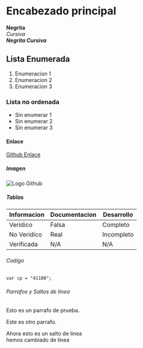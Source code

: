 # Encabezado principal
**Negrita**  
*Cursiva*  
***Negrita Cursiva***  
## Lista Enumerada
1. Enumeracion 1
2. Enumeracion 2
3. Enumeracion 3
### Lista no ordenada
+ Sin enumerar 1
+ Sin enumerar 2
+ Sin enumerar 3
<!--Comentario con sintaxis de Markdown-->  
#### Enlace
[Github Enlace](https://github.com/DaenSix)
##### Imagen 
![Logo Github](https://github.githubassets.com/assets/GitHub-Mark-ea2971cee799.png)
##### Tablas
| Informacion | Documentacion | Desarrollo |
| ----------- | ------------- | ---------- |
| Veridico | Falsa | Completo | 
| No Veridico | Real | Incompleto |
| Verificada | N/A | N/A |
###### Codigo
`var cp = "41100";`
###### Parrafos y Saltos de linea
Esto es un parrafo de prueba.

Este es otro parrafo.

Ahora esto es un salto de linea  
hemos cambiado de linea
<!--Documento realizado por Francisco Joaquin Lopez Romano-->
